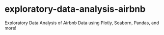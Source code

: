 # exploratory-data-analysis-airbnb
Exploratory Data Analysis of Airbnb Data using Plotly, Seaborn, Pandas, and more!
